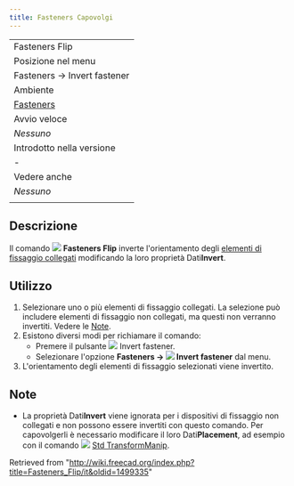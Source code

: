 ```yaml
---
title: Fasteners Capovolgi
---
```


|                                                               |
| ------------------------------------------------------------- |
| Fasteners Flip                                                |
| Posizione nel menu                                            |
| Fasteners → Invert fastener                                   |
| Ambiente                                                      |
| [Fasteners](/Fasteners_Workbench/it "Fasteners Workbench/it") |
| Avvio veloce                                                  |
| _Nessuno_                                                     |
| Introdotto nella versione                                     |
| -                                                             |
| Vedere anche                                                  |
| _Nessuno_                                                     |
|                                                               |

## Descrizione

Il comando ![](/images/Fasteners_Flip.svg) **Fasteners Flip** inverte l'orientamento degli [elementi di fissaggio collegati](/Fasteners_Workbench/it#Utilizzo "Fasteners Workbench/it") modificando la loro proprietà Dati**Invert**.

## Utilizzo

1. Selezionare uno o più elementi di fissaggio collegati. La selezione può includere elementi di fissaggio non collegati, ma questi non verranno invertiti. Vedere le [Note](#Note).
2. Esistono diversi modi per richiamare il comando:
   - Premere il pulsante ![](/images/Fasteners_Flip.svg) Invert fastener.
   - Selezionare l'opzione **Fasteners → ![](/images/Fasteners_Flip.svg) Invert fastener** dal menu.
3. L'orientamento degli elementi di fissaggio selezionati viene invertito.

## Note

- La proprietà Dati**Invert** viene ignorata per i dispositivi di fissaggio non collegati e non possono essere invertiti con questo comando. Per capovolgerli è necessario modificare il loro Dati**Placement**, ad esempio con il comando ![](/images/Std_TransformManip.svg) [Std TransformManip](/Std_TransformManip/it "Std TransformManip/it").

Retrieved from "<http://wiki.freecad.org/index.php?title=Fasteners_Flip/it&oldid=1499335>"
